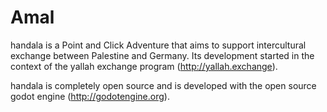 # Amal
handala is a Point and Click Adventure that aims to support intercultural exchange between Palestine and Germany.
Its development started in the context of the yallah exchange program (http://yallah.exchange).

handala is completely open source and is developed with the open source godot engine (http://godotengine.org).
